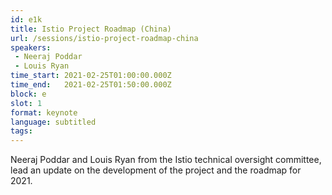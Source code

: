 ```yaml
---
id: e1k
title: Istio Project Roadmap (China)
url: /sessions/istio-project-roadmap-china
speakers:
 - Neeraj Poddar
 - Louis Ryan
time_start: 2021-02-25T01:00:00.000Z
time_end:   2021-02-25T01:50:00.000Z
block: e
slot: 1
format: keynote
language: subtitled
tags:
---
```


Neeraj Poddar and Louis Ryan from the Istio technical oversight committee, lead an update on the development of the project and the roadmap for 2021.

